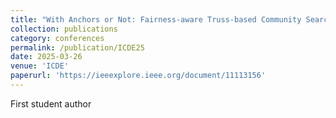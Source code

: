 ```yaml
---
title: "With Anchors or Not: Fairness-aware Truss-based Community Search on Attributed Graphs."
collection: publications
category: conferences
permalink: /publication/ICDE25
date: 2025-03-26
venue: 'ICDE'
paperurl: 'https://ieeexplore.ieee.org/document/11113156'
---
```

First student author

